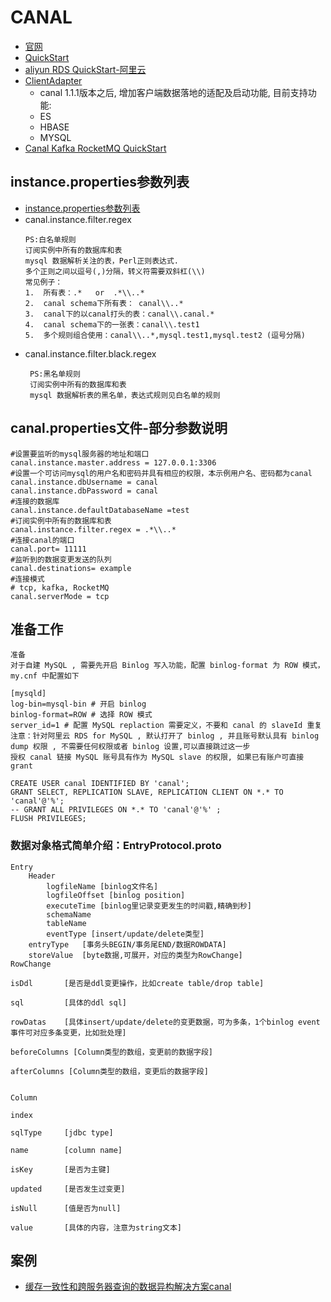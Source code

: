 # CANAL
- [官网](https://github.com/alibaba/canal)
- [QuickStart](https://github.com/alibaba/canal/wiki/QuickStart)
- [aliyun RDS QuickStart-阿里云](https://github.com/alibaba/canal/wiki/aliyun-RDS-QuickStart)
- [ClientAdapter](https://github.com/alibaba/canal/wiki/ClientAdapter)
    - canal 1.1.1版本之后, 增加客户端数据落地的适配及启动功能, 目前支持功能:
    - ES
    - HBASE
    - MYSQL
 - [Canal Kafka RocketMQ QuickStart](https://github.com/alibaba/canal/wiki/Canal-Kafka-RocketMQ-QuickStart)  
 
 ## instance.properties参数列表
- [instance.properties参数列表](https://github.com/alibaba/canal/wiki/AdminGuide)
- canal.instance.filter.regex
    ```
    PS:白名单规则
    订阅实例中所有的数据库和表
    mysql 数据解析关注的表，Perl正则表达式. 
    多个正则之间以逗号(,)分隔，转义符需要双斜杠(\\)
    常见例子：
    1.  所有表：.*   or  .*\\..*
    2.  canal schema下所有表： canal\\..*
    3.  canal下的以canal打头的表：canal\\.canal.*
    4.  canal schema下的一张表：canal\\.test1
    5.  多个规则组合使用：canal\\..*,mysql.test1,mysql.test2 (逗号分隔)
    ```
- canal.instance.filter.black.regex
    ```
     PS:黑名单规则
     订阅实例中所有的数据库和表	
     mysql 数据解析表的黑名单，表达式规则见白名单的规则
    ```

## canal.properties文件-部分参数说明
```
#设置要监听的mysql服务器的地址和端口
canal.instance.master.address = 127.0.0.1:3306
#设置一个可访问mysql的用户名和密码并具有相应的权限，本示例用户名、密码都为canal
canal.instance.dbUsername = canal
canal.instance.dbPassword = canal
#连接的数据库
canal.instance.defaultDatabaseName =test
#订阅实例中所有的数据库和表
canal.instance.filter.regex = .*\\..* 
#连接canal的端口
canal.port= 11111
#监听到的数据变更发送的队列
canal.destinations= example
#连接模式
# tcp, kafka, RocketMQ
canal.serverMode = tcp
```
## 准备工作
```
准备
对于自建 MySQL , 需要先开启 Binlog 写入功能，配置 binlog-format 为 ROW 模式，my.cnf 中配置如下

[mysqld]
log-bin=mysql-bin # 开启 binlog
binlog-format=ROW # 选择 ROW 模式
server_id=1 # 配置 MySQL replaction 需要定义，不要和 canal 的 slaveId 重复
注意：针对阿里云 RDS for MySQL , 默认打开了 binlog , 并且账号默认具有 binlog dump 权限 , 不需要任何权限或者 binlog 设置,可以直接跳过这一步
授权 canal 链接 MySQL 账号具有作为 MySQL slave 的权限, 如果已有账户可直接 grant

CREATE USER canal IDENTIFIED BY 'canal';  
GRANT SELECT, REPLICATION SLAVE, REPLICATION CLIENT ON *.* TO 'canal'@'%';
-- GRANT ALL PRIVILEGES ON *.* TO 'canal'@'%' ;
FLUSH PRIVILEGES;
``` 
### 数据对象格式简单介绍：EntryProtocol.proto
```
Entry  
    Header  
        logfileName [binlog文件名]  
        logfileOffset [binlog position]  
        executeTime [binlog里记录变更发生的时间戳,精确到秒]  
        schemaName   
        tableName  
        eventType [insert/update/delete类型]  
    entryType   [事务头BEGIN/事务尾END/数据ROWDATA]  
    storeValue  [byte数据,可展开，对应的类型为RowChange]  
RowChange

isDdl       [是否是ddl变更操作，比如create table/drop table]

sql         [具体的ddl sql]

rowDatas    [具体insert/update/delete的变更数据，可为多条，1个binlog event事件可对应多条变更，比如批处理]

beforeColumns [Column类型的数组，变更前的数据字段]

afterColumns [Column类型的数组，变更后的数据字段]


Column

index

sqlType     [jdbc type]

name        [column name]

isKey       [是否为主键]

updated     [是否发生过变更]

isNull      [值是否为null]

value       [具体的内容，注意为string文本]  
```

## 案例
- [缓存一致性和跨服务器查询的数据异构解决方案canal](https://www.cnblogs.com/Leo_wl/p/7456892.html)
